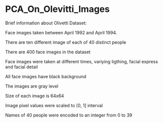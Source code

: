 # PCA_On_Olevitti_Images


Brief information about Olivetti Dataset:

Face images taken between April 1992 and April 1994.

There are ten different image of each of 40 distinct people

There are 400 face images in the dataset

Face images were taken at different times, variying ligthing, facial express and facial detail

All face images have black background

The images are gray level

Size of each image is 64x64

Image pixel values were scaled to [0, 1] interval

Names of 40 people were encoded to an integer from 0 to 39
